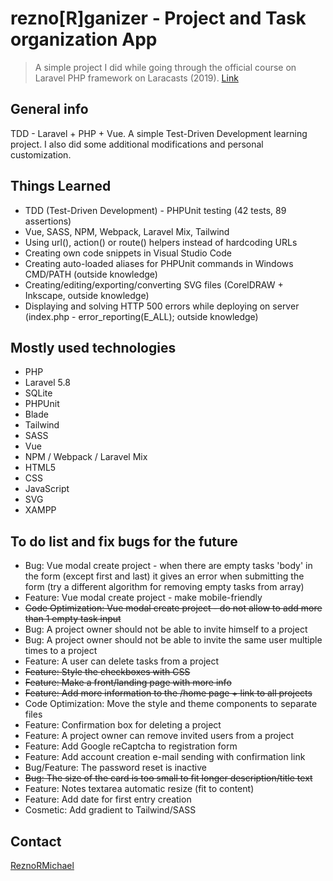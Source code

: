 # rezno[R]ganizer - Project and Task organization App

> A simple project I did while going through the official course on Laravel PHP framework on Laracasts (2019). [Link](https://laracasts.com/series/build-a-laravel-app-with-tdd)

## General info

TDD - Laravel + PHP + Vue. A simple Test-Driven Development learning project. I also did some additional modifications and personal customization.

## Things Learned

* TDD (Test-Driven Development) - PHPUnit testing (42 tests, 89 assertions)
* Vue, SASS, NPM, Webpack, Laravel Mix, Tailwind
* Using url(), action() or route() helpers instead of hardcoding URLs
* Creating own code snippets in Visual Studio Code
* Creating auto-loaded aliases for PHPUnit commands in Windows CMD/PATH (outside knowledge)
* Creating/editing/exporting/converting SVG files (CorelDRAW + Inkscape, outside knowledge)
* Displaying and solving HTTP 500 errors while deploying on server (index.php - error_reporting(E_ALL); outside knowledge)

## Mostly used technologies

* PHP
* Laravel 5.8
* SQLite
* PHPUnit
* Blade
* Tailwind
* SASS
* Vue
* NPM / Webpack / Laravel Mix
* HTML5
* CSS
* JavaScript
* SVG
* XAMPP

## To do list and fix bugs for the future

* Bug: Vue modal create project - when there are empty tasks 'body' in the form (except first and last) it gives an error when submitting the form (try a different algorithm for removing empty tasks from array)
* Feature: Vue modal create project - make mobile-friendly
* ~~Code Optimization: Vue modal create project - do not allow to add more than 1 empty task input~~
* Bug: A project owner should not be able to invite himself to a project
* Bug: A project owner should not be able to invite the same user multiple times to a project
* Feature: A user can delete tasks from a project
* ~~Feature: Style the checkboxes with CSS~~
* ~~Feature: Make a front/landing page with more info~~
* ~~Feature: Add more information to the /home page + link to all projects~~
* Code Optimization: Move the style and theme components to separate files
* Feature: Confirmation box for deleting a project
* Feature: A project owner can remove invited users from a project
* Feature: Add Google reCaptcha to registration form
* Feature: Add account creation e-mail sending with confirmation link
* Bug/Feature: The password reset is inactive
* ~~Bug: The size of the card is too small to fit longer description/title text~~
* Feature: Notes textarea automatic resize (fit to content)
* Feature: Add date for first entry creation
* Cosmetic: Add gradient to Tailwind/SASS

## Contact

[ReznoRMichael](https://github.com/ReznoRMichael)
